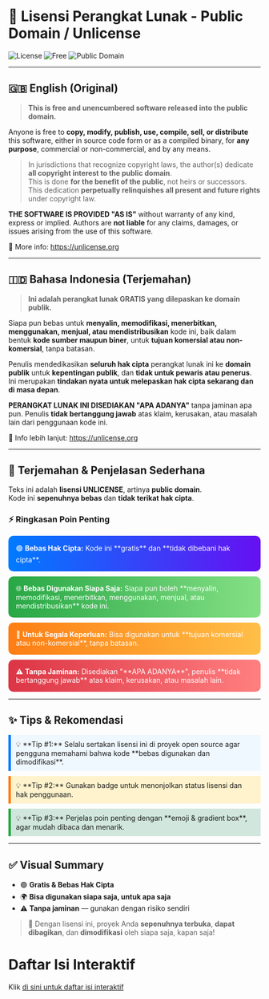 # 🎨 **Lisensi Perangkat Lunak - Public Domain / Unlicense**

![License](https://img.shields.io/badge/License-Unlicense-blue.svg) ![Free](https://img.shields.io/badge/Free-100%25-brightgreen.svg) ![Public Domain](https://img.shields.io/badge/Public%20Domain-Yes-orange.svg)

---

## 🇬🇧 English (Original)

> **This is free and unencumbered software released into the public domain.**

Anyone is free to **copy, modify, publish, use, compile, sell, or distribute** this software, either in source code form or as a compiled binary, for **any purpose**, commercial or non-commercial, and by any means.

> In jurisdictions that recognize copyright laws, the author(s) dedicate **all copyright interest to the public domain**.  
> This is done **for the benefit of the public**, not heirs or successors.  
> This dedication **perpetually relinquishes all present and future rights** under copyright law.

**THE SOFTWARE IS PROVIDED "AS IS"** without warranty of any kind, express or implied. Authors are **not liable** for any claims, damages, or issues arising from the use of this software.

🔗 More info: <https://unlicense.org>

---

## 🇮🇩 Bahasa Indonesia (Terjemahan)

> **Ini adalah perangkat lunak GRATIS yang dilepaskan ke domain publik.**

Siapa pun bebas untuk **menyalin, memodifikasi, menerbitkan, menggunakan, menjual, atau mendistribusikan** kode ini, baik dalam bentuk **kode sumber maupun biner**, untuk **tujuan komersial atau non-komersial**, tanpa batasan.

Penulis mendedikasikan **seluruh hak cipta** perangkat lunak ini ke **domain publik** untuk **kepentingan publik**, dan **tidak untuk pewaris atau penerus**.  
Ini merupakan **tindakan nyata untuk melepaskan hak cipta sekarang dan di masa depan**.

**PERANGKAT LUNAK INI DISEDIAKAN "APA ADANYA"** tanpa jaminan apa pun. Penulis **tidak bertanggung jawab** atas klaim, kerusakan, atau masalah lain dari penggunaan kode ini.

🔗 Info lebih lanjut: <https://unlicense.org>

---

## 📝 Terjemahan & Penjelasan Sederhana

Teks ini adalah **lisensi UNLICENSE**, artinya **public domain**.  
Kode ini **sepenuhnya bebas** dan **tidak terikat hak cipta**.

### ⚡ Ringkasan Poin Penting

<div style="background: linear-gradient(90deg,#007BFF,#6610f2);padding:15px;border-radius:10px;color:white;margin-bottom:10px">
🟢 <strong>Bebas Hak Cipta:</strong> Kode ini **gratis** dan **tidak dibebani hak cipta**.
</div>

<div style="background: linear-gradient(90deg,#28a745,#85e085);padding:15px;border-radius:10px;color:white;margin-bottom:10px">
🌐 <strong>Bebas Digunakan Siapa Saja:</strong> Siapa pun boleh **menyalin, memodifikasi, menerbitkan, menggunakan, menjual, atau mendistribusikan** kode ini.
</div>

<div style="background: linear-gradient(90deg,#fd7e14,#ffbf47);padding:15px;border-radius:10px;color:white;margin-bottom:10px">
🎯 <strong>Untuk Segala Keperluan:</strong> Bisa digunakan untuk **tujuan komersial atau non-komersial**, tanpa batasan.
</div>

<div style="background: linear-gradient(90deg,#dc3545,#ff7f7f);padding:15px;border-radius:10px;color:white;margin-bottom:10px">
⚠️ <strong>Tanpa Jaminan:</strong> Disediakan "**APA ADANYA**", penulis **tidak bertanggung jawab** atas klaim, kerusakan, atau masalah lain.
</div>

---

## ✨ Tips & Rekomendasi

<div style="background:#f0f8ff;padding:10px;border-left:5px solid #007BFF;margin-bottom:10px">
💡 **Tip #1:** Selalu sertakan lisensi ini di proyek open source agar pengguna memahami bahwa kode **bebas digunakan dan dimodifikasi**.
</div>

<div style="background:#fff3cd;padding:10px;border-left:5px solid #fd7e14;margin-bottom:10px">
💡 **Tip #2:** Gunakan badge untuk menonjolkan status lisensi dan hak penggunaan.
</div>

<div style="background:#d1e7dd;padding:10px;border-left:5px solid #28a745;margin-bottom:10px">
💡 **Tip #3:** Perjelas poin penting dengan **emoji & gradient box**, agar mudah dibaca dan menarik.
</div>

---

## ✅ Visual Summary

- 🟢 **Gratis & Bebas Hak Cipta**  
- 🌍 **Bisa digunakan siapa saja, untuk apa saja**  
- ⚠️ **Tanpa jaminan** — gunakan dengan risiko sendiri  

> 🚀 Dengan lisensi ini, proyek Anda **sepenuhnya terbuka**, **dapat dibagikan**, dan **dimodifikasi** oleh siapa saja, kapan saja!

# Daftar Isi Interaktif

Klik [di sini untuk daftar isi interaktif](https://frijal.github.io/index.html)
